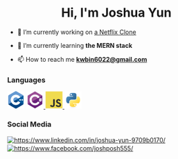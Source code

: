 <h1 align="center">Hi, I'm Joshua Yun</h1>

- 🔭 I’m currently working on [a Netflix Clone](https://github.com/fizzyjosh555/yourflix)

- 🌱 I’m currently learning **the MERN stack**

- 📫 How to reach me **kwbin6022@gmail.com**

<h3 align="left">Languages</h3>
<p align="left"> <a href="https://github.com/fizzyjosh555"><img src="https://raw.githubusercontent.com/devicons/devicon/master/icons/cplusplus/cplusplus-original.svg" alt="cplusplus" width="40" height="40"/></a>
<a href="https://github.com/fizzyjosh555"><img src="https://raw.githubusercontent.com/devicons/devicon/master/icons/csharp/csharp-original.svg" alt="csharp" width="40" height="40"/> </a>
<a href="https://github.com/fizzyjosh555"><img src="https://raw.githubusercontent.com/devicons/devicon/master/icons/javascript/javascript-original.svg" alt="javascript" width="40" height="40"/> </a>
<a href="https://github.com/fizzyjosh555"><img src="https://raw.githubusercontent.com/devicons/devicon/master/icons/python/python-original.svg" alt="python" width="40" height="40"/> </a>
<h3 align="left">Social Media</h3>
<a href="https://www.linkedin.com/in/joshua-yun-9709b0170/" target="blank"><img align="center" src="https://upload.wikimedia.org/wikipedia/commons/thumb/e/e9/Linkedin_icon.svg/1200px-Linkedin_icon.svg.png" alt="https://www.linkedin.com/in/joshua-yun-9709b0170/" height="37" width="40" /></a>
<a href="https://fb.com/joshposh555/" target="blank"><img align="center" src="https://i.pinimg.com/originals/b3/26/b5/b326b5f8d23cd1e0f18df4c9265416f7.png" alt="https://www.facebook.com/joshposh555/" height="53" width="53" /></a>
